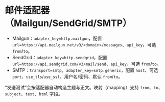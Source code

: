 # 邮件适配器（Mailgun/SendGrid/SMTP）

- Mailgun：`adapter_key=http.mailgun`，配置 `url=https://api.mailgun.net/v3/<domain>/messages`、`api_key`，可选 `from`/`to`。
- SendGrid：`adapter_key=http.sendgrid`，配置 `url=https://api.sendgrid.com/v3/mail/send`、`api_key`，可选 `from`/`to`。
- SMTP：`transport=smtp, adapter_key=smtp.generic`，配置 `host`、可选 `port`、`use_tls`/`use_ssl`、用户名/密码、默认 `from`/`to`。

“发送测试”会按适配器自动构造主题与正文。映射（mapping）支持 `from`、`to`、`subject`、`text`、`html` 字段。
